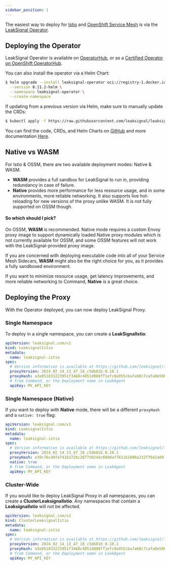 ```yaml
---
sidebar_position: 1
---
```


The easiest way to deploy for [Istio](https://istio.io/) and [OpenShift Service Mesh](https://www.redhat.com/en/technologies/cloud-computing/openshift/what-is-openshift-service-mesh) is via the [LeakSignal Operator](/Operator/Deployment).

## Deploying the Operator

LeakSignal Operator is available on [OperatorHub](https://operatorhub.io/operator/leaksignal-operator), or as a [Certified Operator on OpenShift OperatorHub](https://catalog.redhat.com/software/container-stacks/detail/64f9f47e9c7ac3eb6ed9605d).

You can also install the operator via a Helm Chart:
```bash
$ helm upgrade --install leaksignal-operator oci://registry-1.docker.io/leaksignal/leaksignal-operator \
  --version 0.11.2-helm \
  --namespace leaksignal-operator \
  --create-namespace
```

If updating from a previous version via Helm, make sure to manually update the CRDs:
```bash
$ kubectl apply -f https://raw.githubusercontent.com/leaksignal/leaksignal-operator/v1.6.2/crds/leaksignal-crd.yaml https://raw.githubusercontent.com/leaksignal/leaksignal-operator/v1.6.2/crds/leaksignal-cluster-crd.yaml
```

You can find the code, CRDs, and Helm Charts on [GitHub](https://github.com/leaksignal/leaksignal-operator) and more documentation [Here](/Operator/Deployment).

## Native vs WASM

For Istio & OSSM, there are two available deployment modes: Native & WASM.

* **WASM** provides a full sandbox for LeakSignal to run in, providing redundancy in case of failure.
* **Native** provides more performance for less resource usage, and in some environments, more reliable networking. It also supports live hot-reloading for new versions of the proxy unlike WASM. It is not fully supported on OSSM though.

#### So which should I pick?

On OSSM, **WASM** is recommended. Native mode requires a custom Envoy proxy image to support dynamically loaded Native proxy modules which is not currently available for OSSM, and some OSSM features will not work with the LeakSignal-provided proxy image.

If you are concerned with deploying executable code into all of your Service Mesh Sidecars, **WASM** might also be the right choice for you, as it provides a fully sandboxed environment.

If you want to minimize resource usage, get latency improvements, and more reliable networking to Command, **Native** is a great choice.

## Deploying the Proxy

With the Operator deployed, you can now deploy LeakSignal Proxy.

### Single Namespace

To deploy in a single namespace, you can create a **LeakSignalIstio**:
```yaml
apiVersion: leaksignal.com/v1
kind: LeaksignalIstio
metadata:
  name: leaksignal-istio
spec:
  # Version information is available at https://github.com/leaksignal/leaksignal/releases
  proxyVersion: 2024_02_14_13_47_18_c5db81b_0.10.1
  proxyHash: a3e851833223951f3460c4851d088ff1efc0a955cba7a68c7cafa0e596c474b2
  # from Command, or the Deployment name in LeakAgent
  apiKey: MY_API_KEY
```

### Single Namespace (Native)

If you want to deploy with **Native** mode, there will be a different `proxyHash` and a `native: true` flag:
```yaml
apiVersion: leaksignal.com/v1
kind: LeaksignalIstio
metadata:
  name: leaksignal-istio
spec:
  # Version information is available at https://github.com/leaksignal/leaksignal/releases
  proxyVersion: 2024_02_14_13_47_18_c5db81b_0.10.1
  proxyHash: e39c76c48fe7416372bc28775024dc688daf761161880a232f76d2a891b76ff5
  native: true
  # from Command, or the Deployment name in LeakAgent
  apiKey: MY_API_KEY
```

### Cluster-Wide

If you would like to deploy LeakSignal Proxy in all namespaces, you can create a **ClusterLeaksignalIstio**. Any namespaces that contain a **LeaksignalIstio** will not be affected.

```yaml
apiVersion: leaksignal.com/v1
kind: ClusterLeaksignalIstio
metadata:
  name: leaksignal-istio
spec:
  # Version information is available at https://github.com/leaksignal/leaksignal/releases
  proxyVersion: 2024_02_14_13_47_18_c5db81b_0.10.1
  proxyHash: a3e851833223951f3460c4851d088ff1efc0a955cba7a68c7cafa0e596c474b2
  # from Command, or the Deployment name in LeakAgent
  apiKey: MY_API_KEY
```
